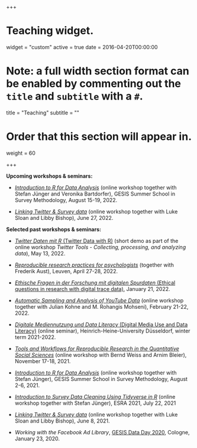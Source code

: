 +++
# Teaching widget.
widget = "custom"
active = true
date = 2016-04-20T00:00:00

# Note: a full width section format can be enabled by commenting out the `title` and `subtitle` with a `#`.
title = "Teaching"
subtitle = ""

# Order that this section will appear in.
weight = 60

+++

**Upcoming workshops & seminars:**

- [*Introduction to R for Data Analysis*](https://training.gesis.org/?site=pDetails&child=full&pID=0xA4F16924DCCD439BA3E8A8C51B04179B&subID=0xBD2E46766CBB4427BB57DB7E0B2F5C6A) (online workshop together with Stefan Jünger and Veronika Bartdorfer), GESIS Summer School in Survey Methodology, August 15-19, 2022.

- [*Linking Twitter & Survey data*](https://training.gesis.org/?site=pDetails&child=full&pID=0x43BF9C02B2F144178FBC82E82ECB5961) (online workshop together with Luke Sloan and Libby Bishop), June 27, 2022.

**Selected past workshops & seminars:**

- [*Twitter Daten mit R* (Twitter Data with R)](https://github.com/jobreu/demo-twitter-r) (short demo as part of the online workshop *Twitter Tools - Collecting, processing, and analyzing data*), May 13, 2022.

- [*Reproducible research practices for psychologists*](https://github.com/crsh/reproducible-research-practices-workshop) (together with Frederik Aust), Leuven, April 27-28, 2022.

- [*Ethische Fragen in der Forschung mit digitalen Spurdaten* (Ethical questions in research with digital trace data)](https://zenodo.org/record/5888912), January 21, 2022.

- [*Automatic Sampling and Analysis of YouTube Data*](https://github.com/jobreu/youtube-workshop-gesis-2022) (online workshop together with Julian Kohne and M. Rohangis Mohseni), February 21-22, 2022.

- [*Digitale Mediennutzung und Data Literacy* (Digital Media Use and Data Literacy)](https://github.com/jobreu/data-literacy-seminar-21-22) (online seminar), Heinrich-Heine-University Düsseldorf, winter term 2021-2022.

- [*Tools and Workflows for Reproducible Research in the Quantitative Social Sciences*](https://github.com/jobreu/reproducible-research-gesis-2021) (online workshop with Bernd Weiss and Arnim Bleier), November 17-18, 2021.

- [*Introduction to R for Data Analysis*](https://github.com/jobreu/r-intro-gesis-2021) (online workshop together with Stefan Jünger), GESIS Summer School in Survey Methodology, August 2-6, 2021.

- [*Introduction to Survey Data Cleaning Using Tidyverse in R*](https://github.com/jobreu/tidyverse-workshop-esra-2021) (online workshop together with Stefan Jünger), ESRA 2021, July 22, 2021

- [*Linking Twitter & Survey data*](https://github.com/jobreu/twitter-linking-workshop-2021) (online workshop together with Luke Sloan and Libby Bishop), June 8, 2021.

- *Working with the Facebook Ad Library*, [GESIS Data Day 2020](https://github.com/gesiscss/gesis_dataday_20), Cologne, January 23, 2020.